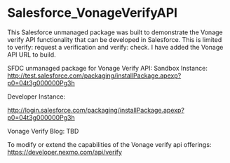 # Salesforce_VonageVerifyAPI
This Salesforce unmanaged package was built to demonstrate the Vonage verify API functionality that can be developed in Salesforce. This is limited to verify: request a verification and verify: check. I have added the Vonage API URL to build.

SFDC unmanaged package for Vonage Verify API:
Sandbox Instance:
http://test.salesforce.com/packaging/installPackage.apexp?p0=04t3g000000Pg3h

Developer Instance:

http://login.salesforce.com/packaging/installPackage.apexp?p0=04t3g000000Pg3h


Vonage Verify Blog:
TBD

To modify or extend the capabilities of the Vonage verify api offerings:
https://developer.nexmo.com/api/verify



